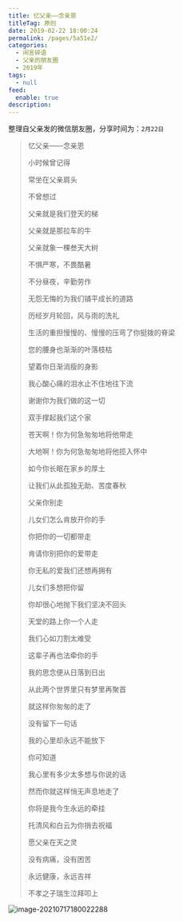 ```yaml
---
title: 忆父亲——念亲恩
titleTag: 原创
date: 2019-02-22 18:00:24
permalink: /pages/5a51e2/
categories: 
  - 闲言碎语
  - 父亲的朋友圈
  - 2019年
tags: 
  - null
feed: 
  enable: true
description: 
---
```

整理自父亲发的微信朋友圈，分享时间为：`2月22日`



> 忆父亲——念亲恩
>
> 
>
> 小时候曾记得
>
> 常坐在父亲肩头
>
> 不曾想过
>
> 父亲就是我们登天的梯
>
> 父亲就是那拉车的牛
>
> 
>
> 
>
> 父亲就象一棵叁天大树
>
> 不惧严寒，不畏酷暑
>
> 不分昼夜，辛勤劳作
>
> 无怨无悔的为我们铺平成长的道路
>
> 历经岁月轮回，风与雨的洗礼
>
> 生活的重担慢慢的、慢慢的压弯了你挺拨的脊梁
>
> 您的腰身也渐渐的叶落枝枯
>
> 望着你日渐消瘦的身影
>
> 我心酸心痛的泪水止不住地往下流
>
> 谢谢你为我们做的这一切
>
> 双手撑起我们这个家
>
> 
>
> 
>
> 苍天啊！你为何急匆匆地将他带走
>
> 大地啊！你为何急匆匆地将他揽入怀中
>
> 如今你长眠在家乡的厚土
>
> 让我们从此孤独无助、苦度春秋
>
> 
>
> 
>
> 父亲你别走
>
> 儿女们怎么肯放开你的手
>
> 你把你的一切都带走
>
> 肯请你别把你的爱带走
>
> 你无私的爱我们还想再拥有
>
> 儿女们多想把你留
>
> 你却很心地抛下我们坚决不回头
>
> 天堂的路上你一个人走
>
> 我们心如刀割太难受
>
> 这辈子再也法牵你的手
>
> 我的思念便从日落到日出
>
> 从此两个世界里只有梦里再聚首
>
> 
>
> 
>
> 就这样你匆匆的走了
>
> 没有留下一句话
>
> 我的心里却永远不能放下
>
> 你可知道
>
> 我心里有多少太多想与你说的话
>
> 然而你就这样悄无声息地走了
>
> 你将是我今生永远的牵挂
>
> 
>
> 
>
> 托清风和白云为你捎去祝福
>
> 愿父亲在天之灵
>
> 没有病痛，没有困苦
>
> 永远健康，永远吉祥
>
> 
>
> 
>
> 不孝之子瑞生泣拜叩上

![image-20210717180022288](http://t.eryajf.net/imgs/2021/09/652d229db81652c1.jpg)